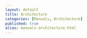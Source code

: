 ```yaml
---
layout: default
title: Architecture
categories: [Manuals, Architecture]
published: true
alias: manuals-architecture.html
---
```

